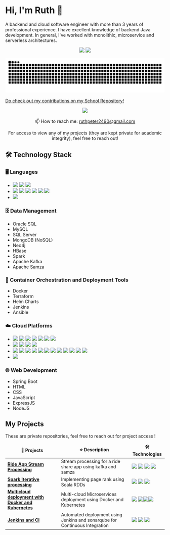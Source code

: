 <!--
**ruthpeter2490/ruthpeter2490** is a ✨ _special_ ✨ repository because its `README.md` (this file) appears on your GitHub profile.

Here are some ideas to get you started:

- 🔭 I’m currently working on ...
- 🌱 I’m currently learning ...
- 👯 I’m looking to collaborate on ...
- 🤔 I’m looking for help with ...
- 💬 Ask me about ...
- 📫 How to reach me: ...
- 😄 Pronouns: ...
- ⚡ Fun fact: ...
-->

# Hi, I'm Ruth 👋
A backend and cloud software engineer with more than 3 years of professional experience. I have excellent knowledge of backend Java development.
In general, I've worked with monolithic, microservice and serverless architectures. 


<p align='center'>
   <a href="https://github-readme-stats.vercel.app/api?username=ruthpeter2490&show_icons=true&theme=transparent"><img
           height=150
           src="https://github-readme-stats.vercel.app/api?username=ruthpeter2490&show_icons=true&count_private=true&theme=transparent"/></a>
   <a href="https://github.com/ruthpeter2490/github-readme-stats"><img height=150
                                                                  src="https://github-readme-stats.vercel.app/api/top-langs/?username=ruthpeter2490&count_private=true&layout=compact&theme=transparent"/></a>

</p>
 <p align='center'>
        <picture>
  <source media="(prefers-color-scheme: dark)" srcset="[https://raw.githubusercontent.com/ruthpeter2490/ruthpeter2490/output/github-contribution-grid-snake.svg](https://github.com/ruthpeter2490/ruthpeter2490/blob/output/github-snake-dark.svg)">
  <img alt="github contribution grid snake animation" src="https://github.com/ruthpeter2490/ruthpeter2490/blob/output/github-snake-dark.svg">
</picture>
   </p>
   <p>

<p> <a href="https://github.com/rpeter249" >Do check out my contributions on my School Repository!</a> </p>
  
<p align='center'>
   <a href="https://www.linkedin.com/in/ruthpeter/">
       <img src="https://img.shields.io/badge/linkedin-%230077B5.svg?&style=for-the-badge&logo=linkedin&logoColor=white"/>
   </a>
</p>

<p align='center'>
   📫 How to reach me: <a href='mailto:ruthpeter2490@gmail.com'>ruthpeter2490@gmail.com</a>
</p>
<p align='center'>
   For access to view any of my projects (they are kept private for academic integrity), feel free to reach out!
</p>


## 🛠️ Technology Stack

### 🖥️ Languages
- <img src=https://img.shields.io/badge/Java-Spring_Boot-red> <img src=https://img.shields.io/badge/Java-MVC-red> <img src=https://img.shields.io/badge/Java-AWS_SDK_v2-red>
- <img src=https://img.shields.io/badge/Python-FastAPI-red> <img src=https://img.shields.io/badge/Python-SQLAlchemy-red> <img src=https://img.shields.io/badge/Python-Pandas-red> <img src=https://img.shields.io/badge/Python-Scrapy-red> <img src=https://img.shields.io/badge/Python-Altair-red> <img src=https://img.shields.io/badge/Python-MatplotLib-red>
- <img src=https://img.shields.io/badge/Scala-Spark_RDDs-red>


### 🗄️ Data Management
- Oracle SQL
- MySQL
- SQL Server
- MongoDB (NoSQL)
- Neo4j
- HBase
- Spark
- Apache Kafka
- Apache Samza

### 🐳 Container Orchestration and Deployment Tools
- Docker
- Terraform
- Helm Charts
- Jenkins
- Ansible

### ☁️ Cloud Platforms
- <img src=https://img.shields.io/badge/AWS-EC2-blue> <img src=https://img.shields.io/badge/AWS-ALB_ELB-blue> <img src=https://img.shields.io/badge/AWS-ASG-blue> <img src=https://img.shields.io/badge/AWS-ECR-blue> <img src=https://img.shields.io/badge/AWS-EMR-blue> <img src=https://img.shields.io/badge/AWS-ECS-blue> <img src=https://img.shields.io/badge/AWS-EKS-blue> 
- <img src=https://img.shields.io/badge/GCP-GKE-blue> <img src=https://img.shields.io/badge/GCP-GCR-blue> <img src=https://img.shields.io/badge/GCP-GAE-blue> <img src=https://img.shields.io/badge/GCP-VertexAI-blue>
- <img src=https://img.shields.io/badge/Azure-Databricks-blue> <img src=https://img.shields.io/badge/Azure-HDInsight-blue> <img src=https://img.shields.io/badge/Azure-Azure_VM-blue> <img src=https://img.shields.io/badge/Azure-ACR-blue> <img src=https://img.shields.io/badge/Azure-ARM-blue> <img src=https://img.shields.io/badge/Azure-ACI-blue> <img src=https://img.shields.io/badge/Azure-KeyVault-blue> <img src=https://img.shields.io/badge/Azure-Functions-blue> <img src=https://img.shields.io/badge/Azure-App_Service-blue> <img src=https://img.shields.io/badge/Azure-API_Management-blue> <img src=https://img.shields.io/badge/Azure-Redis-blue> <img src=https://img.shields.io/badge/Azure-DevOps-blue>
- <img src=https://img.shields.io/badge/Kubernetes-Cluster_Management-blue> 

### 🌐 Web Development
- Spring Boot
- HTML
- CSS
- JavaScript
- ExpressJS
- NodeJS

## My Projects
These are private repositories, feel free to reach out for project access !
<table>
  <thead align="center">
    <tr border: none;>
      <td><b>📘 Projects</b></td>
      <td><b>⭐ Description</b></td>
      <td><b>🛠️ Technologies</b></td>
    </tr>
  </thead>
  <tbody>
     <tr>
      <td><a href="https://github.com/ruthpeter2490/stream-processing-kafka-samza"><b>Ride App Stream Processing</b></a></td>
      <td>Stream processing for a ride share app using kafka and samza</td>
      <td><img src=https://img.shields.io/badge/Java-red> <img src=https://img.shields.io/badge/Terraform-purple> <img src=https://img.shields.io/badge/Kafka-green> <img src=https://img.shields.io/badge/Samza-green></td>
    </tr>
     <tr>
      <td><a href="https://github.com/ruthpeter2490/Iterative-Processing-With_Spark"><b>Spark Iterative processing</b></a></td>
      <td>Implementing page rank using Scala RDDs</td>
      <td><img src=https://img.shields.io/badge/Shell-purple> <img src=https://img.shields.io/badge/Scala-yellow> <img src=https://img.shields.io/badge/Spark-green></td>
    </tr>
      <tr>
      <td><a href="https://github.com/ruthpeter2490/docker-kubernetes-multicloud"><b>Multicloud deployment with Docker and Kubernetes</b></a></td>
      <td>Multi-cloud Microservices deployment using Docker and Kubernetes </td>
      <td><img src=https://img.shields.io/badge/Java-red> <img src=https://img.shields.io/badge/Dockerfile-purple><img src=https://img.shields.io/badge/Terraform-purple><img src=https://img.shields.io/badge/Kubernetes-blue></td>
    </tr>
    <tr>
      <td><a href="https://github.com/ruthpeter2490/Jenkins-And-CI"><b>Jenkins and CI</b></a></td>
      <td>Automated deployment using Jenkins and sonarqube for Continuous Integration</td>
      <td><img src=https://img.shields.io/badge/Shell-purple> <img src=https://img.shields.io/badge/Dockerfile-purple> <img src=https://img.shields.io/badge/groovy-purple></td>
    </tr>
   
  </tbody>
</table>
